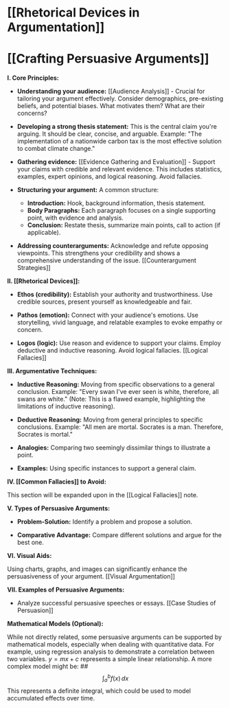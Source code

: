 # [[Rhetorical Devices in Argumentation]]
# [[Crafting Persuasive Arguments]]

**I. Core Principles:**

* **Understanding your audience:**  [[Audience Analysis]]  -  Crucial for tailoring your argument effectively. Consider demographics, pre-existing beliefs, and potential biases.  What motivates them? What are their concerns?

* **Developing a strong thesis statement:** This is the central claim you're arguing. It should be clear, concise, and arguable.  Example:  "The implementation of a nationwide carbon tax is the most effective solution to combat climate change."

* **Gathering evidence:**  [[Evidence Gathering and Evaluation]] -  Support your claims with credible and relevant evidence. This includes statistics, examples, expert opinions, and logical reasoning.  Avoid fallacies.

* **Structuring your argument:**  A common structure:
    * **Introduction:**  Hook, background information, thesis statement.
    * **Body Paragraphs:** Each paragraph focuses on a single supporting point, with evidence and analysis.
    * **Conclusion:** Restate thesis, summarize main points, call to action (if applicable).

* **Addressing counterarguments:**  Acknowledge and refute opposing viewpoints. This strengthens your credibility and shows a comprehensive understanding of the issue.  [[Counterargument Strategies]]


**II. [[Rhetorical Devices]]:**

* **Ethos (credibility):** Establish your authority and trustworthiness.  Use credible sources, present yourself as knowledgeable and fair.

* **Pathos (emotion):** Connect with your audience's emotions. Use storytelling, vivid language, and relatable examples to evoke empathy or concern.

* **Logos (logic):** Use reason and evidence to support your claims.  Employ deductive and inductive reasoning.  Avoid logical fallacies. [[Logical Fallacies]]


**III. Argumentative Techniques:**

* **Inductive Reasoning:**  Moving from specific observations to a general conclusion.  Example:  "Every swan I've ever seen is white, therefore, all swans are white." (Note: This is a flawed example, highlighting the limitations of inductive reasoning).

* **Deductive Reasoning:** Moving from general principles to specific conclusions.  Example:  "All men are mortal. Socrates is a man. Therefore, Socrates is mortal."

* **Analogies:** Comparing two seemingly dissimilar things to illustrate a point.

* **Examples:**  Using specific instances to support a general claim.


**IV.  [[Common Fallacies]] to Avoid:**

This section will be expanded upon in the [[Logical Fallacies]] note.


**V.  Types of Persuasive Arguments:**

* **Problem-Solution:** Identify a problem and propose a solution.

* **Comparative Advantage:**  Compare different solutions and argue for the best one.


**VI.  Visual Aids:**

Using charts, graphs, and images can significantly enhance the persuasiveness of your argument. [[Visual Argumentation]]


**VII.  Examples of Persuasive Arguments:**

*  Analyze successful persuasive speeches or essays.  [[Case Studies of Persuasion]]


**Mathematical Models (Optional):**

While not directly related, some persuasive arguments can be supported by mathematical models, especially when dealing with quantitative data.  For example, using regression analysis to demonstrate a correlation between two variables.  $y = mx + c$ represents a simple linear relationship.  A more complex model might be:  ## $$ \int_a^b f(x) \, dx $$  This represents a definite integral, which could be used to model accumulated effects over time.
